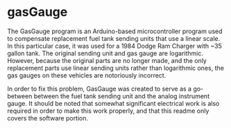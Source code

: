 # gasGauge

The GasGauge program is an Arduino-based microcontroller program used to compensate replacement fuel tank sending units that use a linear scale. In this particular case, it was used for a 1984 Dodge Ram Charger with ~35 gallon tank. The original sending unit and gas gauge are logarithmic. However, because the original parts are no longer made, and the only replacement parts use linear sending units rather than logarithmic ones, the gas gauges on these vehicles are notoriously incorrect. 

In order to fix this problem, GasGauge was created to serve as a go-between between the fuel tank sending unit and the analog instrument gauge. It should be noted that somewhat significant electrical work is also required in order to make this work properly, and that this readme only covers the software portion.

